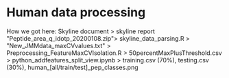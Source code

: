 # Human data processing
How we got here:
Skyline document > 
skyline report "Peptide_area_q_idotp_20200108.zip"> skyline_data_parsing.R > 
"New_JMMdata_maxCVvalues.txt" > Preprocessing_FeatureMaxCVIsolation.R > 
50percentMaxPlusThreshold.csv > python_addfeatures_split_view.ipynb >
training.csv (70%), testing.csv (30%), human_[all/train/test]_pep_classes.png
